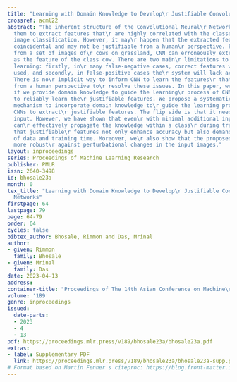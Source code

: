 ```yaml
---
title: "Learning with Domain Knowledge to Develop\r Justifiable Convolutional Networks"
crossref: acml22
abstract: "The inherent structure of the Convolutional Neural\r Networks (CNN) allows
  them to extract features that\r are highly correlated with the classes while\r performing
  image classification. However, it may\r happen that the extracted features are merely\r
  coincidental and may not be justifiable from a human\r perspective. For example,
  from a set of images of\r cows on grassland, CNN can erroneously extract grass\r
  as the feature of the class cow. There are two main\r limitations to this kind of
  learning: firstly, in\r many false-negative cases, correct features will not\r be
  used, and secondly, in false-positive cases the\r system will lack accountability.
  There is no\r implicit way to inform CNN to learn the features\r that are justifiable
  from a human perspective to\r resolve these issues. In this paper, we argue that\r
  if we provide domain knowledge to guide the learning\r process of CNN, it is possible
  to reliably learn the\r justifiable features. We propose a systematic yet\r simple
  mechanism to incorporate domain knowledge to\r guide the learning process of the
  CNNs to extract\r justifiable features. The flip side is that it needs\r additional
  input. However, we have shown that even\r with minimal additional input our method
  can\r effectively propagate the knowledge within a class\r during training. We demonstrate
  that justifiable\r features not only enhance accuracy but also demand\r less amount
  of data and training time. Moreover, we\r also show that the proposed method is
  more robust\r against perturbational changes in the input images."
layout: inproceedings
series: Proceedings of Machine Learning Research
publisher: PMLR
issn: 2640-3498
id: bhosale23a
month: 0
tex_title: "Learning with Domain Knowledge to Develop\r Justifiable Convolutional
  Networks"
firstpage: 64
lastpage: 79
page: 64-79
order: 64
cycles: false
bibtex_author: Bhosale, Rimmon and Das, Mrinal
author:
- given: Rimmon
  family: Bhosale
- given: Mrinal
  family: Das
date: 2023-04-13
address:
container-title: "Proceedings of The 14th Asian Conference on Machine\r Learning"
volume: '189'
genre: inproceedings
issued:
  date-parts:
  - 2023
  - 4
  - 13
pdf: https://proceedings.mlr.press/v189/bhosale23a/bhosale23a.pdf
extras:
- label: Supplementary PDF
  link: https://proceedings.mlr.press/v189/bhosale23a/bhosale23a-supp.pdf
# Format based on Martin Fenner's citeproc: https://blog.front-matter.io/posts/citeproc-yaml-for-bibliographies/
---
```

